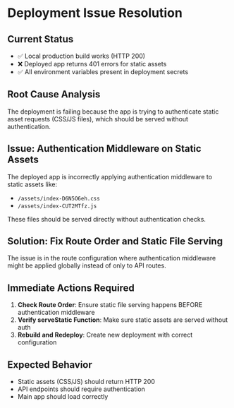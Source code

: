 # Deployment Issue Resolution

## Current Status
- ✅ Local production build works (HTTP 200)
- ❌ Deployed app returns 401 errors for static assets
- ✅ All environment variables present in deployment secrets

## Root Cause Analysis
The deployment is failing because the app is trying to authenticate static asset requests (CSS/JS files), which should be served without authentication.

## Issue: Authentication Middleware on Static Assets
The deployed app is incorrectly applying authentication middleware to static assets like:
- `/assets/index-D6N5O6eh.css`
- `/assets/index-CUT2MTfz.js`

These files should be served directly without authentication checks.

## Solution: Fix Route Order and Static File Serving

The issue is in the route configuration where authentication middleware might be applied globally instead of only to API routes.

## Immediate Actions Required

1. **Check Route Order**: Ensure static file serving happens BEFORE authentication middleware
2. **Verify serveStatic Function**: Make sure static assets are served without auth
3. **Rebuild and Redeploy**: Create new deployment with correct configuration

## Expected Behavior
- Static assets (CSS/JS) should return HTTP 200
- API endpoints should require authentication  
- Main app should load correctly